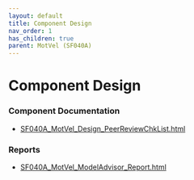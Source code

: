 ```yaml
---
layout: default
title: Component Design
nav_order: 1
has_children: true
parent: MotVel (SF040A)
---
```

# Component Design
### Component Documentation

- [SF040A_MotVel_Design_PeerReviewChkList.html](Doc/SF040A_MotVel_Design_PeerReviewChkList.html)

### Reports

- [SF040A_MotVel_ModelAdvisor_Report.html](Reports/SF040A_MotVel_ModelAdvisor_Report.html)

